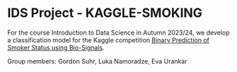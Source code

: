 # IDS Project - KAGGLE-SMOKING

For the course Introduction to Data Science in Autumn 2023/24, we develop a classification model for the Kaggle competition [Binary Prediction of Smoker Status using Bio-Signals](https://www.kaggle.com/competitions/playground-series-s3e24/).

Group members: Gordon Suhr, Luka Namoradze, Eva Urankar
